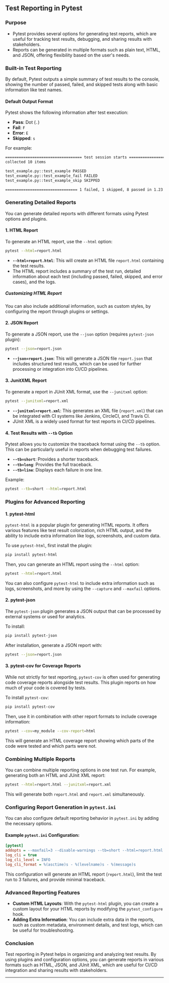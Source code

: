 ## Test Reporting in Pytest

### Purpose

* Pytest provides several options for generating test reports, which are useful for tracking test results, debugging, and sharing results with stakeholders.
* Reports can be generated in multiple formats such as plain text, HTML, and JSON, offering flexibility based on the user's needs.

### Built-in Test Reporting

By default, Pytest outputs a simple summary of test results to the console, showing the number of passed, failed, and skipped tests along with basic information like test names.

#### Default Output Format

Pytest shows the following information after test execution:

* **Pass**: Dot (`.`)
* **Fail**: `F`
* **Error**: `E`
* **Skipped**: `s`

For example:

```bash
================================== test session starts ================================
collected 10 items

test_example.py::test_example PASSED
test_example.py::test_example_fail FAILED
test_example.py::test_example_skip SKIPPED

================================ 1 failed, 1 skipped, 8 passed in 1.23 seconds ===========================
```

### Generating Detailed Reports

You can generate detailed reports with different formats using Pytest options and plugins.

#### 1. **HTML Report**

To generate an HTML report, use the `--html` option:

```bash
pytest --html=report.html
```

* **`--html=report.html`**: This will create an HTML file `report.html` containing the test results.
* The HTML report includes a summary of the test run, detailed information about each test (including passed, failed, skipped, and error cases), and the logs.

##### Customizing HTML Report

You can also include additional information, such as custom styles, by configuring the report through plugins or settings.

#### 2. **JSON Report**

To generate a JSON report, use the `--json` option (requires `pytest-json` plugin):

```bash
pytest --json=report.json
```

* **`--json=report.json`**: This will generate a JSON file `report.json` that includes structured test results, which can be used for further processing or integration into CI/CD pipelines.

#### 3. **JunitXML Report**

To generate a report in JUnit XML format, use the `--junitxml` option:

```bash
pytest --junitxml=report.xml
```

* **`--junitxml=report.xml`**: This generates an XML file (`report.xml`) that can be integrated with CI systems like Jenkins, CircleCI, and Travis CI.
* JUnit XML is a widely used format for test reports in CI/CD pipelines.

#### 4. **Test Results with `--tb` Option**

Pytest allows you to customize the traceback format using the `--tb` option. This can be particularly useful in reports when debugging test failures.

* **`--tb=short`**: Provides a shorter traceback.
* **`--tb=long`**: Provides the full traceback.
* **`--tb=line`**: Displays each failure in one line.

Example:

```bash
pytest --tb=short --html=report.html
```

### Plugins for Advanced Reporting

#### 1. **pytest-html**

`pytest-html` is a popular plugin for generating HTML reports. It offers various features like test result colorization, rich HTML output, and the ability to include extra information like logs, screenshots, and custom data.

To use `pytest-html`, first install the plugin:

```bash
pip install pytest-html
```

Then, you can generate an HTML report using the `--html` option:

```bash
pytest --html=report.html
```

You can also configure `pytest-html` to include extra information such as logs, screenshots, and more by using the `--capture` and `--maxfail` options.

#### 2. **pytest-json**

The `pytest-json` plugin generates a JSON output that can be processed by external systems or used for analytics.

To install:

```bash
pip install pytest-json
```

After installation, generate a JSON report with:

```bash
pytest --json=report.json
```

#### 3. **pytest-cov for Coverage Reports**

While not strictly for test reporting, `pytest-cov` is often used for generating code coverage reports alongside test results. This plugin reports on how much of your code is covered by tests.

To install `pytest-cov`:

```bash
pip install pytest-cov
```

Then, use it in combination with other report formats to include coverage information:

```bash
pytest --cov=my_module --cov-report=html
```

This will generate an HTML coverage report showing which parts of the code were tested and which parts were not.

### Combining Multiple Reports

You can combine multiple reporting options in one test run. For example, generating both an HTML and JUnit XML report:

```bash
pytest --html=report.html --junitxml=report.xml
```

This will generate both `report.html` and `report.xml` simultaneously.

### Configuring Report Generation in `pytest.ini`

You can also configure default reporting behavior in `pytest.ini` by adding the necessary options.

#### Example `pytest.ini` Configuration:

```ini
[pytest]
addopts = --maxfail=3 --disable-warnings --tb=short --html=report.html
log_cli = true
log_cli_level = INFO
log_cli_format = %(asctime)s - %(levelname)s - %(message)s
```

This configuration will generate an HTML report (`report.html`), limit the test run to 3 failures, and provide minimal traceback.

### Advanced Reporting Features

* **Custom HTML Layouts**: With the `pytest-html` plugin, you can create a custom layout for your HTML reports by modifying the `pytest_configure` hook.
* **Adding Extra Information**: You can include extra data in the reports, such as custom metadata, environment details, and test logs, which can be useful for troubleshooting.

### Conclusion

Test reporting in Pytest helps in organizing and analyzing test results. By using plugins and configuration options, you can generate reports in various formats such as HTML, JSON, and JUnit XML, which are useful for CI/CD integration and sharing results with stakeholders.

---
